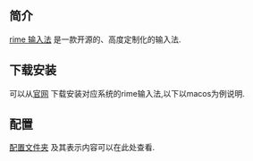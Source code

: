 
## 简介
[rime 输入法](https://rime.im) 是一款开源的、高度定制化的输入法.

## 下载安装

可以从[官网](https://rime.im) 下载安装对应系统的rime输入法,以下以macos为例说明.

## 配置

[配置文件夹](https://github.com/rime/home/wiki/RimeWithSchemata#rime-中的數據文件分佈及作用) 及其表示内容可以在此处查看.


